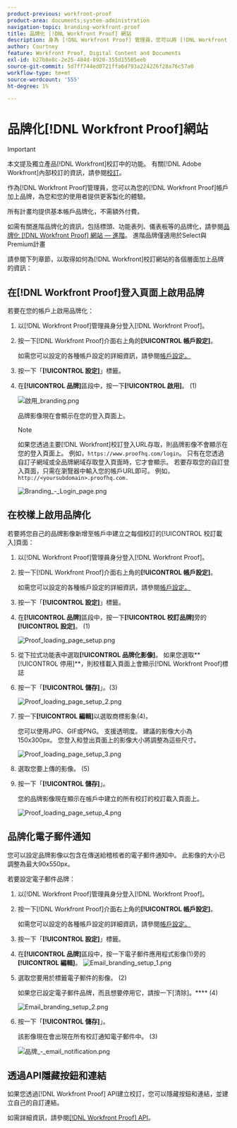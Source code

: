 ```yaml
---
product-previous: workfront-proof
product-area: documents;system-administration
navigation-topic: branding-workfront-proof
title: 品牌化 [!DNL Workfront Proof] 網站
description: 身為 [!DNL Workfront Proof] 管理員，您可以將 [!DNL Workfront Proof] 帳戶品牌化，為您與使用者提供更客製化的體驗。
author: Courtney
feature: Workfront Proof, Digital Content and Documents
exl-id: b27b8e8c-2e25-484d-8928-355d15505eeb
source-git-commit: 5d7ff744ed0721ffa6d793a224226f28a76c57a0
workflow-type: tm+mt
source-wordcount: '555'
ht-degree: 1%

---
```


# 品牌化[!DNL Workfront Proof]網站

>[!IMPORTANT]
>
>本文提及獨立產品[!DNL Workfront]校訂中的功能。 有關[!DNL Adobe Workfront]內部校訂的資訊，請參閱[校訂](../../../review-and-approve-work/proofing/proofing.md)。

作為[!DNL Workfront Proof]管理員，您可以為您的[!DNL Workfront Proof]帳戶加上品牌，為您和您的使用者提供更客製化的體驗。

所有計畫均提供基本帳戶品牌化，不需額外付費。

如需有關進階品牌化的資訊，包括標頭、功能表列、儀表板等的品牌化，請參閱[品牌化 [!DNL Workfront Proof] 網站 — 進階](../../../workfront-proof/wp-acct-admin/branding/brand-wp-site-advanced.md)。 進階品牌僅適用於Select與Premium計畫

請參閱下列章節，以取得如何為[!DNL Workfront]校訂網站的各個層面加上品牌的資訊：

## 在[!DNL Workfront Proof]登入頁面上啟用品牌

若要在您的帳戶上啟用品牌化：

1. 以[!DNL Workfront Proof]管理員身分登入[!DNL Workfront Proof]。
1. 按一下[!DNL Workfront Proof]介面右上角的&#x200B;**[!UICONTROL 帳戶設定]**。

   如需您可以設定的各種帳戶設定的詳細資訊，請參閱[帳戶設定。](https://support.workfront.com/hc/en-us/sections/115000912147-Account-Settings)

1. 按一下「**[!UICONTROL 設定]**」標籤。
1. 在&#x200B;**[!UICONTROL 品牌]**&#x200B;區段中，按一下&#x200B;**[!UICONTROL 啟用]**。 (1)

   ![啟用_branding.png](assets/enable-branding-350x177.png)

   品牌影像現在會顯示在您的登入頁面上。

   >[!NOTE]
   >
   >如果您透過主要[!DNL Workfront]校訂登入URL存取，則品牌影像不會顯示在您的登入頁面上。 例如，`https://www.proofhq.com/login`。 只有在您透過自訂子網域或全品牌網域存取登入頁面時，它才會顯示。 若要存取您的自訂登入頁面，只需在瀏覽器中輸入您的帳戶URL即可。 例如，`http://<yoursubdomain>.proofhq.com.` <!--For more information about fully branded domains, see "Fully Branded Domains" in the article [Configure a branded domain in [!DNL Workfront Proof]](../../../workfront-proof/wp-acct-admin/branding/configure-branded-domain-in-wp.md).-->

   ![Branding_-_Login_page.png](assets/branding---login-page-350x198.png)

## 在校樣上啟用品牌化

若要將您自己的品牌影像新增至帳戶中建立之每個校訂的[!UICONTROL 校訂載入]頁面：

1. 以[!DNL Workfront Proof]管理員身分登入[!DNL Workfront Proof]。
1. 按一下[!DNL Workfront Proof]介面右上角的&#x200B;**[!UICONTROL 帳戶設定]**。

   如需您可以設定的各種帳戶設定的詳細資訊，請參閱[帳戶設定。](https://support.workfront.com/hc/en-us/sections/115000912147-Account-Settings)

1. 按一下「**[!UICONTROL 設定]**」標籤。
1. 在&#x200B;**[!UICONTROL 品牌]**&#x200B;區段中，按一下&#x200B;**[!UICONTROL 校訂品牌]**&#x200B;旁的&#x200B;**[!UICONTROL 設定]**。 (1)

   ![Proof_loading_page_setup.png](assets/proof-loading-page-setup-350x159.png)

1. 從下拉式功能表中選取&#x200B;**[!UICONTROL 品牌化影像]**。
如果您選取**[!UICONTROL 停用]**，則校樣載入頁面上會顯示[!DNL Workfront Proof]標誌

1. 按一下「**[!UICONTROL 儲存]**」。(3)

   ![Proof_loading_page_setup_2.png](assets/proof-loading-page-setup-2-350x164.png)

1. 按一下&#x200B;**[!UICONTROL 編輯]**&#x200B;以選取商標影象(4)。

   您可以使用JPG、GIF或PNG。 支援透明度。 建議的影像大小為150x300px。 您登入和登出頁面上的影像大小將調整為這些尺寸。

   ![Proof_loading_page_setup_3.png](assets/proof-loading-page-setup-3-350x116.png)

1. 選取您要上傳的影像。 (5)
1. 按一下「**[!UICONTROL 儲存]**」。

   您的品牌影像現在顯示在帳戶中建立的所有校訂的校訂載入頁面上。

   ![Proof_loading_page_setup_4.png](assets/proof-loading-page-setup-4-350x97.png)

## 品牌化電子郵件通知

您可以設定品牌影像以包含在傳送給稽核者的電子郵件通知中。 此影像的大小已調整為最大90x550px。

若要設定電子郵件品牌：

1. 以[!DNL Workfront Proof]管理員身分登入[!DNL Workfront Proof]。
1. 按一下[!DNL Workfront Proof]介面右上角的&#x200B;**[!UICONTROL 帳戶設定]**。

   如需您可以設定的各種帳戶設定的詳細資訊，請參閱[帳戶設定。](https://support.workfront.com/hc/en-us/sections/115000912147-Account-Settings)

1. 按一下「**[!UICONTROL 設定]**」標籤。
1. 在&#x200B;**[!UICONTROL 品牌]**&#x200B;區段中，按一下電子郵件應用程式影像(1)旁的&#x200B;**[!UICONTROL 編輯]**。
   ![Email_branding_setup_1.png](assets/email-branding-setup-1-350x227.png)

1. 選取您要用於標籤電子郵件的影像。 (2)

   如果您已設定電子郵件品牌，而且想要停用它，請按一下[清除]。**** (4)

   ![Email_branding_setup_2.png](assets/email-branding-setup-2-350x96.png)

1. 按一下「**[!UICONTROL 儲存]**」。

   該影像現在會出現在所有校訂通知電子郵件中。 (3)

   ![品牌_-_email_notification.png](assets/branding---email-notification-350x195.png)

<!--
<h2 data-mc-conditions="QuicksilverOrClassic.Draft mode">Custom Sub-Domains</h2>
-->

<!--
<p data-mc-conditions="QuicksilverOrClassic.Draft mode">You can add your brand name to your Workfront Proof account URL. For example, your URL might look like this:</p>
-->

<!--
<p data-mc-conditions="QuicksilverOrClassic.Draft mode"><strong>http://yoursubdomain.proofhq.com</strong> </p>
-->

<!--
<p data-mc-conditions="QuicksilverOrClassic.Draft mode">This customization is also included in all your proof links, as well as in the 'From' email address for your proof notifications.</p>
-->

<!--
<p data-mc-conditions="QuicksilverOrClassic.Draft mode">For more information on how to set up a branded sub-domain, see <a href="../../../workfront-proof/wp-acct-admin/branding/configure-branded-domain-in-wp.md" class="MCXref xref">Configure a branded domain in Workfront Proof</a></p>
-->

## 透過API隱藏按鈕和連結

如果您透過[!DNL Workfront Proof] API建立校訂，您可以隱藏按鈕和連結，並建立自己的自訂連結。

如需詳細資訊，請參閱[[!DNL Workfront Proof] API](https://api.proofhq.com/)。
